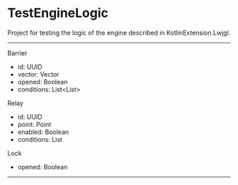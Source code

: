 # TestEngineLogic
Project for testing the logic of the engine described in KotlinExtension.Lwjgl.

---

Barrier
- id: UUID
- vector: Vector
- opened: Boolean
- conditions: List<List<UUID>>

Relay
- id: UUID
- point: Point
- enabled: Boolean
- conditions: List<UUID>

Lock
- opened: Boolean

---
